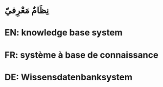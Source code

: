 # نِظَامٌ مَعْرِفيّ

# EN: knowledge base system

# FR: système à base de connaissance

# DE: Wissensdatenbanksystem
